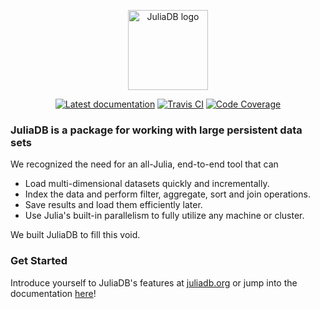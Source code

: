 <p align="center"><a href="http://juliadb.org" target="_blank"><img width="128" src="https://user-images.githubusercontent.com/25916/36773410-843e61b0-1c7f-11e8-818b-3edb08da8f41.png" alt="JuliaDB logo"></a></p>

<p align="center">
<a href="https://juliadata.github.io/JuliaDB.jl/latest/" target="_blank"><img src="https://img.shields.io/badge/docs-latest-blue.svg" alt="Latest documentation"></a>
<a href="https://travis-ci.org/JuliaData/JuliaDB.jl" target="_blank"><img src="https://camo.githubusercontent.com/bd3887b7ff22081a1ab567075dc99f23a082cb94/68747470733a2f2f7472617669732d63692e6f72672f4a756c6961436f6d707574696e672f4a756c696144422e6a6c2e7376673f6272616e63683d6d6173746572" alt="Travis CI"></a>
<a href="https://codecov.io/gh/JuliaData/JuliaDB.jl" target="_blank"><img src="https://codecov.io/gh/JuliaData/JuliaDB.jl/branch/master/graph/badge.svg" alt="Code Coverage"></a>
</p>


### JuliaDB is a package for working with large persistent data sets

We recognized the need for an all-Julia, end-to-end tool that can

- Load multi-dimensional datasets quickly and incrementally.
- Index the data and perform filter, aggregate, sort and join operations.
- Save results and load them efficiently later.
- Use Julia's built-in parallelism to fully utilize any machine or cluster.

We built JuliaDB to fill this void.


### Get Started

Introduce yourself to JuliaDB's features at [juliadb.org](https://juliadb.org) or jump into the documentation [here](https://juliadata.github.io/JuliaDB.jl/latest/)!
